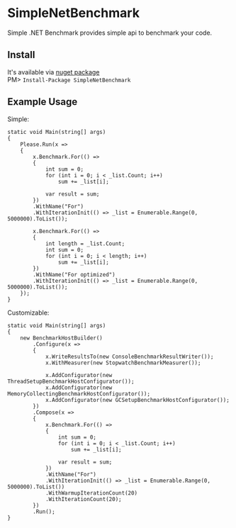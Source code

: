 SimpleNetBenchmark
================

Simple .NET Benchmark provides simple api to benchmark your code.

Install
-------
It's available via [nuget package](https://www.nuget.org/packages/SimpleNetBenchmark/)  
PM> `Install-Package SimpleNetBenchmark`

Example Usage
-------------

Simple:

	static void Main(string[] args)
    {
		Please.Run(x =>
		{
			x.Benchmark.For(() =>
			{
				int sum = 0;
				for (int i = 0; i < _list.Count; i++)
					sum += _list[i];

				var result = sum;
			})
			.WithName("For")
			.WithIterationInit(() => _list = Enumerable.Range(0, 5000000).ToList());

			x.Benchmark.For(() =>
			{
				int length = _list.Count;
				int sum = 0;
				for (int i = 0; i < length; i++)
					sum += _list[i];
			})
			.WithName("For optimized")
			.WithIterationInit(() => _list = Enumerable.Range(0, 5000000).ToList());
		});
    }
	
Customizable:

	static void Main(string[] args)
	{
		new BenchmarkHostBuilder()
			.Configure(x =>
			{
				x.WriteResultsTo(new ConsoleBenchmarkResultWriter());
				x.WithMeasurer(new StopwatchBenchmarkMeasurer());

				x.AddConfigurator(new ThreadSetupBenchmarkHostConfigurator());
				x.AddConfigurator(new MemoryCollectingBenchmarkHostConfigurator());
				x.AddConfigurator(new GCSetupBenchmarkHostConfigurator());
			})
			.Compose(x =>
			{
				x.Benchmark.For(() =>
				{
					int sum = 0;
					for (int i = 0; i < _list.Count; i++)
						sum += _list[i];

					var result = sum;
				})
				.WithName("For")
				.WithIterationInit(() => _list = Enumerable.Range(0, 5000000).ToList())
				.WithWarmupIterationCount(20)
				.WithIterationCount(20);
			})
			.Run();
	}
